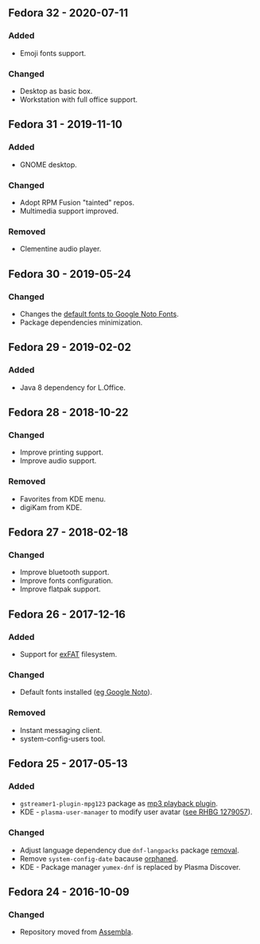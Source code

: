 ## Fedora 32 - 2020-07-11

### Added
- Emoji fonts support.
### Changed
- Desktop as basic box.
- Workstation with full office support.

## Fedora 31 - 2019-11-10

### Added
- GNOME desktop.
### Changed
- Adopt RPM Fusion "tainted" repos.
- Multimedia support improved.
### Removed
- Clementine audio player.

## Fedora 30 - 2019-05-24

### Changed
- Changes the [default fonts to Google Noto Fonts][3001].
- Package dependencies minimization.

## Fedora 29 - 2019-02-02

### Added
- Java 8 dependency for L.Office.

## Fedora 28 - 2018-10-22

### Changed
- Improve printing support.
- Improve audio support.
### Removed
- Favorites from KDE menu.
- digiKam from KDE.

## Fedora 27 - 2018-02-18

### Changed
- Improve bluetooth support.
- Improve fonts configuration.
- Improve flatpak support.

## Fedora 26 - 2017-12-16

### Added
- Support for [exFAT][2601] filesystem.
### Changed
- Default fonts installed ([eg Google Noto][2602]).
### Removed
- Instant messaging client.
- system-config-users tool.

## Fedora 25 - 2017-05-13

### Added
- `gstreamer1-plugin-mpg123` package as [mp3 playback plugin][2501].
- KDE - `plasma-user-manager` to modify user avatar ([see RHBG 1279057][2502]).
### Changed
- Adjust language dependency due `dnf-langpacks` package [removal][2503].
- Remove `system-config-date` bacause [orphaned][2504].
- KDE - Package manager `yumex-dnf` is replaced by Plasma Discover.

## Fedora 24 - 2016-10-09

### Changed
- Repository moved from [Assembla][2401].

[3001]: https://fedoraproject.org/wiki/Changes/DefaultFontsToNoto
[2601]: https://en.wikipedia.org/wiki/ExFAT
[2602]: https://www.google.com/get/noto/
[2501]: https://bugzilla.redhat.com/show_bug.cgi?id=1394148
[2502]: https://bugzilla.redhat.com/show_bug.cgi?id=1279057
[2503]: https://fedoraproject.org/wiki/QA:Testcase_dnf_langpacks_plugin
[2504]: https://lists.fedoraproject.org/archives/list/devel@lists.fedoraproject.org/message/BIV6Z2LN2LCO4I6LE636PPWOINUETV3S/
[2401]: https://app.assembla.com/spaces/fedora-remix/subversion/source